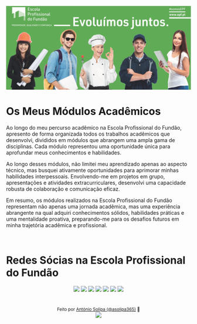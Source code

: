 <img src="./img/Banner.png" alt="Banner na Escola Profossional do Fundão">

<br>

<h1>Os Meus Módulos Acadêmicos </h1>

<p> Ao longo do meu percurso acadêmico na Escola Profissional do Fundão, apresento de forma organizada todos os trabalhos acadêmicos que desenvolvi, divididos em módulos que abrangem uma ampla gama de disciplinas. Cada módulo representou uma oportunidade única para aprofundar meus conhecimentos e habilidades. </p>

<p> Ao longo desses módulos, não limitei meu aprendizado apenas ao aspecto técnico, mas busquei ativamente oportunidades para aprimorar minhas habilidades interpessoais. Envolvendo-me em projetos em grupo, apresentações e atividades extracurriculares, desenvolvi uma capacidade robusta de colaboração e comunicação eficaz. </p>

<p> Em resumo, os módulos realizados na Escola Profissional do Fundão representam não apenas uma jornada acadêmica, mas uma experiência abrangente na qual adquiri conhecimentos sólidos, habilidades práticas e uma mentalidade proativa, preparando-me para os desafios futuros em minha trajetória acadêmica e profissional. </p>

<br>

# Redes Sócias na Escola Profissional do Fundão
 
<div align="center">
  <a href="https://www.epfundao.edu.pt/" target="_blank">
  <img src="https://img.shields.io/badge/website-69BF6D?style=for-the-badge&logo=About.me&logoColor=white" target="_blank"></a>
  <a href="https://www.linkedin.com/school/escola-profissional-do-fund%C3%A3o/mycompany/" target="_blank">
  <a href="https://github.com/EscolaProfissionalDoFundao" target="_blank">
  <img src="https://img.shields.io/badge/GitHub-69BF6D?style=for-the-badge&logo=github&logoColor=white" target="_blank"></a> 
  <img src="https://img.shields.io/badge/LinkedIn-69BF6D?style=for-the-badge&logo=linkedin&logoColor=white" target="_blank"></a> 
  <a href="https://www.facebook.com/EscolaProfissionalFundao" target="_blank">
  <img src="https://img.shields.io/badge/Facebook-69BF6D?style=for-the-badge&logo=facebook&logoColor=white" target="_blank"></a> 
  <a href="https://www.instagram.com/escolaprofissionalfundao/" target="_blank">
  <img src="https://img.shields.io/badge/-Instagram-69BF6D?style=for-the-badge&logo=instagram&logoColor=white" target="_blank"></a>
  <a href="https://twitter.com/EPFundao" target="_blank">
  <img src="https://img.shields.io/badge/Twitter-69BF6D?style=for-the-badge&logo=twitter&logoColor=white" target="_blank"></a>
  <a href = "mailto:epfundao@gmail.com" target="_blank"><img src="https://img.shields.io/badge/-Gmail-69BF6D?style=for-the-badge&logo=gmail&logoColor=white" target="_blank"></a>
</div>

<br>

<div align="center">

  <sub>Feito por <a href="https://github.com/asolipa365" target="_blank">António Solipa (@asolipa365)<a> 🩵</sub>  
  <img height="20px" src="https://user-images.githubusercontent.com/49994083/189573872-f81a164a-de54-4536-a520-5e5124cf9653.png">
  
</div>

